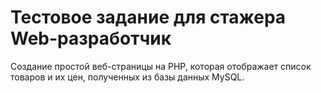 # Тестовое задание для стажера Web-разработчик
Создание простой веб-страницы на PHP, которая отображает список товаров и их цен, полученных из базы данных MySQL.
